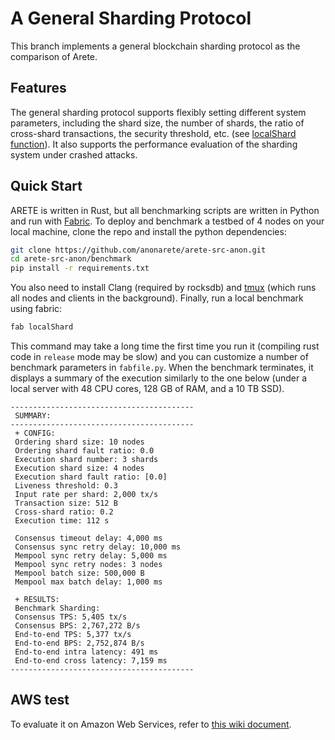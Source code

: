 # A General Sharding Protocol
This branch implements a general blockchain sharding protocol as the comparison of Arete.

## Features
The general sharding protocol supports flexibly setting different system parameters, including the shard size, the number of shards, the ratio of cross-shard transactions, the security threshold, etc. (see  [localShard function](https://github.com/anonarete/arete-src-anon/blob/sota/benchmark/fabfile.py#L63)). It also supports the performance evaluation of the sharding system under crashed attacks.

## Quick Start

ARETE is written in Rust, but all benchmarking scripts are written in Python and run with [Fabric](http://www.fabfile.org/).
To deploy and benchmark a testbed of 4 nodes on your local machine, clone the repo and install the python dependencies:

```bash
git clone https://github.com/anonarete/arete-src-anon.git
cd arete-src-anon/benchmark
pip install -r requirements.txt
```

You also need to install Clang (required by rocksdb) and [tmux](https://linuxize.com/post/getting-started-with-tmux/#installing-tmux) (which runs all nodes and clients in the background). Finally, run a local benchmark using fabric:

```bash
fab localShard
```

This command may take a long time the first time you run it (compiling rust code in `release` mode may be slow) and you can customize a number of benchmark parameters in `fabfile.py`. When the benchmark terminates, it displays a summary of the execution similarly to the one below (under a local server with 48 CPU cores, 128 GB of RAM, and a 10 TB SSD).

```text
-----------------------------------------
 SUMMARY:
-----------------------------------------
 + CONFIG:
 Ordering shard size: 10 nodes
 Ordering shard fault ratio: 0.0 
 Execution shard number: 3 shards
 Execution shard size: 4 nodes
 Execution shard fault ratio: [0.0] 
 Liveness threshold: 0.3 
 Input rate per shard: 2,000 tx/s
 Transaction size: 512 B
 Cross-shard ratio: 0.2 
 Execution time: 112 s

 Consensus timeout delay: 4,000 ms
 Consensus sync retry delay: 10,000 ms
 Mempool sync retry delay: 5,000 ms
 Mempool sync retry nodes: 3 nodes
 Mempool batch size: 500,000 B
 Mempool max batch delay: 1,000 ms

 + RESULTS:
 Benchmark Sharding:
 Consensus TPS: 5,405 tx/s
 Consensus BPS: 2,767,272 B/s
 End-to-end TPS: 5,377 tx/s
 End-to-end BPS: 2,752,874 B/s
 End-to-end intra latency: 491 ms
 End-to-end cross latency: 7,159 ms
-----------------------------------------
```

## AWS test
To evaluate it on Amazon Web Services, refer to [this wiki document](https://github.com/anonarete/arete-src-anon/wiki/AWS-Benchmark).
